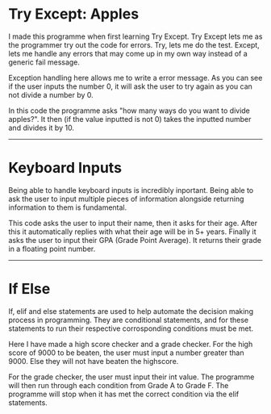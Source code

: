 # Try Except: Apples

I made this programme when first learning Try Except. Try Except lets me as the programmer try out the code for errors. Try, lets me do the test. Except, lets me handle any errors that may come up in my own way instead of a generic fail message.

Exception handling here allows me to write a error message. As you can see if the user inputs the number 0, it will ask the user to try again as you can not divide a number by 0.

In this code the programme asks "how many ways do you want to divide apples?". It then (if the value inputted is not 0) takes the inputted number and divides it by 10.

***
# Keyboard Inputs

Being able to handle keyboard inputs is incredibly inportant. Being able to ask the user to input multiple pieces of information alongside returning information to them is fundamental.

This code asks the user to input their name, then it asks for their age. After this it automatically replies with what their age will be in 5+ years. Finally it asks the user to input their GPA (Grade Point Average). It returns their grade in a floating point number.

***
# If Else

If, elif and else statements are used to help automate the decision making process in programming. They are conditional statements, and for these statements to run their respective corrosponding conditions must be met.

Here I have made a high score checker and a grade checker. For the high score of 9000 to be beaten, the user must input a number greater than 9000. Else they will not have beaten the highscore.

For the grade checker, the user must input their int value. The programme will then run through each condition from Grade A to Grade F. The programme will stop when it has met the correct condition via the elif statements.

